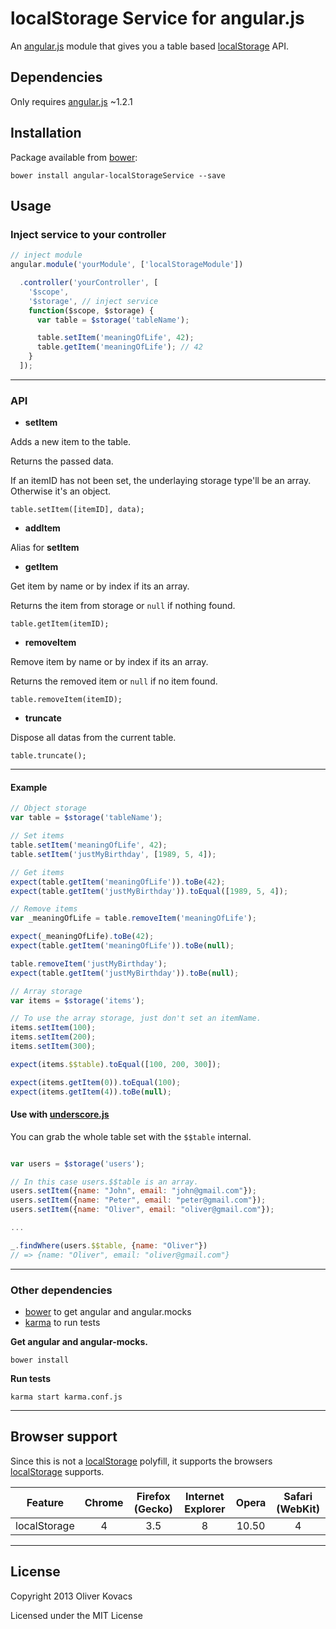 # localStorage Service for angular.js

An [angular.js] module that gives you a table based [localStorage] API.



## Dependencies

Only requires [angular.js] ~1.2.1

## Installation

Package available from [bower]:

`bower install angular-localStorageService --save`


## Usage

### Inject service to your controller

```javascript
// inject module
angular.module('yourModule', ['localStorageModule'])

  .controller('yourController', [
    '$scope',
    '$storage', // inject service
    function($scope, $storage) {
      var table = $storage('tableName');

      table.setItem('meaningOfLife', 42);
      table.getItem('meaningOfLife'); // 42
    }
  ]);
```


---


### API

- **setItem**

Adds a new item to the table.

Returns the passed data.

If an itemID has not been set, the underlaying storage type'll be an array. Otherwise it's an object.

```
table.setItem([itemID], data);
```

- **addItem**

Alias for **setItem**


- **getItem**

Get item by name or by index if its an array.

Returns the item from storage or ```null``` if nothing found.

```
table.getItem(itemID);
```


- **removeItem**

Remove item by name or by index if its an array.

Returns the removed item or ```null``` if no item found.

```
table.removeItem(itemID);
```


- **truncate**

Dispose all datas from the current table.

```
table.truncate();
```


---


#### Example

```javascript
// Object storage
var table = $storage('tableName');

// Set items
table.setItem('meaningOfLife', 42);
table.setItem('justMyBirthday', [1989, 5, 4]);

// Get items
expect(table.getItem('meaningOfLife')).toBe(42);
expect(table.getItem('justMyBirthday')).toEqual([1989, 5, 4]);

// Remove items
var _meaningOfLife = table.removeItem('meaningOfLife');

expect(_meaningOfLife).toBe(42);
expect(table.getItem('meaningOfLife')).toBe(null);

table.removeItem('justMyBirthday');
expect(table.getItem('justMyBirthday')).toBe(null);
```

```javascript
// Array storage
var items = $storage('items');

// To use the array storage, just don't set an itemName.
items.setItem(100);
items.setItem(200);
items.setItem(300);

expect(items.$$table).toEqual([100, 200, 300]);

expect(items.getItem(0)).toEqual(100);
expect(items.getItem(4)).toBe(null);

```

#### Use with [underscore.js]

You can grab the whole table set with the ```$$table``` internal.

```javascript

var users = $storage('users');

// In this case users.$$table is an array.
users.setItem({name: "John", email: "john@gmail.com"});
users.setItem({name: "Peter", email: "peter@gmail.com"});
users.setItem({name: "Oliver", email: "oliver@gmail.com"});

...

_.findWhere(users.$$table, {name: "Oliver"})
// => {name: "Oliver", email: "oliver@gmail.com"}

```

---


### Other dependencies

- [bower] to get angular and angular.mocks
- [karma] to run tests

**Get angular and angular-mocks.**

```bower install```

**Run tests**

```karma start karma.conf.js```


---


## Browser support

Since this is not a [localStorage] polyfill, it supports the browsers [localStorage] supports.

| Feature      | Chrome | Firefox (Gecko) | Internet Explorer | Opera | Safari (WebKit) |
| ------------ |:------:|:---------------:|:-----------------:|:-----:|:---------------:|
| localStorage | 4      | 3.5             | 8                 | 10.50 | 4               |


---


## License

Copyright 2013 Oliver Kovacs

Licensed under the MIT License


[angular.js]: http://angularjs.org/  "HTML enhanced for web apps!"
[bower]: http://bower.io/  "A package manager for the web"
[karma]: http://karma-runner.github.io/  "Spectacular Test Runner for JavaScript"
[localStorage]: https://developer.mozilla.org/en-US/docs/DOM/Storage#localStorage
[underscore.js]: http://underscorejs.org/
